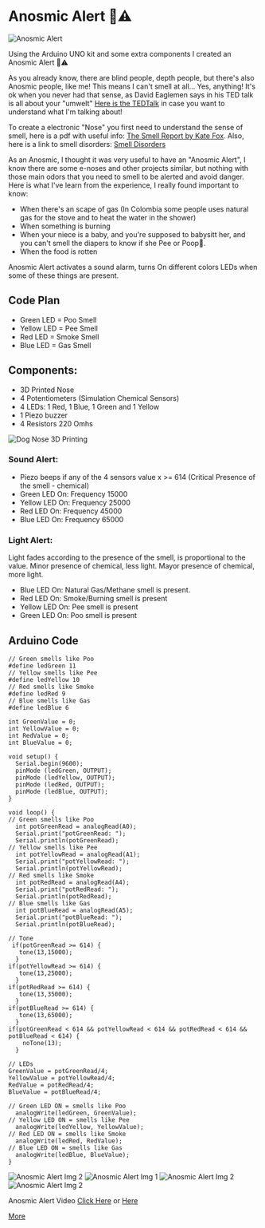 # Anosmic Alert :nose::warning:
![Anosmic Alert](https://github.com/linaangel/PhComp_repo/blob/master/midterm/Anosmic-Alert/anosmicalertFINAL.jpg)

Using the Arduino UNO kit and some extra components I created an Anosmic Alert :nose::warning:

As you already know, there are blind people, depth people, but there's also Anosmic people, like me! This means I can't smell at all... Yes, anything! It's ok when you never had that sense, as David Eaglemen says in his TED talk is all about your "umwelt" [Here is the TEDTalk](https://www.ted.com/talks/david_eagleman_can_we_create_new_senses_for_humans) in case you want to understand what I'm talking about!

To create a electronic "Nose" you first need to understand the sense of smell, here is a pdf with useful info: [The Smell Report by Kate Fox](https://github.com/linaangel/PhComp_repo/blob/master/midterm/smell.pdf). Also, here is a link to smell disorders: [Smell Disorders](https://www.nidcd.nih.gov/health/smell-disorders)

As an Anosmic, I thought it was very useful to have an "Anosmic Alert", I know there are some e-noses and other projects similar, but nothing with those main odors that you need to smell to be alerted and avoid danger. Here is what I've learn from the experience, I really found important to know:

* When there's an scape of gas (In Colombia some people uses natural gas for the stove and to heat the water in the shower)
* When something is burning
* When your niece is a baby, and you're supposed to babysitt her, and you can't smell the diapers to know if she Pee or Poop:poop:.
* When the food is rotten 

Anosmic Alert activates a sound alarm, turns On different colors LEDs when some of these things are present. 

## Code Plan
* Green LED = Poo Smell
* Yellow LED = Pee Smell
* Red LED = Smoke Smell
* Blue LED = Gas Smell

## Components:
* 3D Printed Nose
* 4 Potentiometers (Simulation Chemical Sensors)
* 4 LEDs: 1 Red, 1 Blue, 1 Green and 1 Yellow
* 1 Piezo buzzer
* 4 Resistors 220 Omhs

![Dog Nose 3D Printing](https://github.com/linaangel/PhComp_repo/blob/master/midterm/Anosmic-Alert/3dnose.png)
 
### Sound Alert: 
* Piezo beeps if any of the 4 sensors value x >= 614 (Critical Presence of the smell - chemical)
* Green LED On: Frequency 15000
* Yellow LED On: Frequency  25000
* Red LED On: Frequency 45000
* Blue LED On: Frequency 65000

### Light Alert:
Light fades according to the presence of the smell, is proportional to the value. Minor presence of chemical, less light. Mayor presence of chemical, more light.
* Blue LED On: Natural Gas/Methane smell is present. 
* Red LED On: Smoke/Burning smell is present
* Yellow LED On: Pee smell is present
* Green LED On:  Poo smell is present

## Arduino Code
```
// Green smells like Poo
#define ledGreen 11
// Yellow smells like Pee
#define ledYellow 10
// Red smells like Smoke
#define ledRed 9
// Blue smells like Gas
#define ledBlue 6

int GreenValue = 0;
int YellowValue = 0;
int RedValue = 0;
int BlueValue = 0;

void setup() {
  Serial.begin(9600);
  pinMode (ledGreen, OUTPUT);
  pinMode (ledYellow, OUTPUT);
  pinMode (ledRed, OUTPUT);
  pinMode (ledBlue, OUTPUT);
}

void loop() {
// Green smells like Poo
  int potGreenRead = analogRead(A0);
  Serial.print("potGreenRead: ");
  Serial.println(potGreenRead);
// Yellow smells like Pee
  int potYellowRead = analogRead(A1);
  Serial.print("potYellowRead: ");
  Serial.println(potYellowRead);
// Red smells like Smoke
  int potRedRead = analogRead(A4);
  Serial.print("potRedRead: ");
  Serial.println(potRedRead);
// Blue smells like Gas
  int potBlueRead = analogRead(A5);
  Serial.print("potBlueRead: ");
  Serial.println(potBlueRead);

// Tone
 if(potGreenRead >= 614) {
   tone(13,15000);
  }
if(potYellowRead >= 614) {
   tone(13,25000);
  }
if(potRedRead >= 614) {
   tone(13,35000);
  }
if(potBlueRead >= 614) {
   tone(13,65000);
  }
if(potGreenRead < 614 && potYellowRead < 614 && potRedRead < 614 && potBlueRead < 614) {
    noTone(13);
  }

// LEDs
GreenValue = potGreenRead/4;
YellowValue = potYellowRead/4;
RedValue = potRedRead/4;
BlueValue = potBlueRead/4;
 
// Green LED ON = smells like Poo
  analogWrite(ledGreen, GreenValue);
// Yellow LED ON = smells like Pee
  analogWrite(ledYellow, YellowValue);
// Red LED ON = smells like Smoke
  analogWrite(ledRed, RedValue);
// Blue LED ON = smells like Gas
  analogWrite(ledBlue, BlueValue);
}
```

![Anosmic Alert Img 2](https://github.com/linaangel/PhComp_repo/blob/master/midterm/Anosmic-Alert/R2D2.jpg)
![Anosmic Alert Img 1](https://github.com/linaangel/PhComp_repo/blob/master/midterm/Anosmic-Alert/anosmicalert-dognose.jpg)
![Anosmic Alert Img 2](https://github.com/linaangel/PhComp_repo/blob/master/midterm/Anosmic-Alert/3DNose.jpg)
![Anosmic Alert Img 2](https://github.com/linaangel/PhComp_repo/blob/master/midterm/Anosmic-Alert/ArduinoNose.jpg)

Anosmic Alert Video [Click Here](https://github.com/linaangel/PhComp_repo/blob/master/midterm/Anosmic-Alert/more/IMG_3292.MOV) or [Here](https://www.youtube.com/watch?v=34q1Hhweqo8&feature=youtu.be)

[More](https://github.com/linaangel/PhComp_repo/tree/master/midterm/Anosmic-Alert/more)
